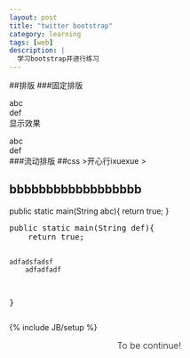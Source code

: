 ```yaml
---
layout: post
title: "twitter bootstrap"
category: learning
tags: [web]
description: |
  学习bootstrap并进行练习
---
```


##排版
###固定排版
    <div class="row show-grid">
      <div class="span4">abc</div>
      <div class="span8">def</div>
    </div>
显示效果
<div class="container">
<div class="row show-grid">
<div class="span4">abc</div>
<div class="span8">def</div>
</div>
</div>
###流动排版
##css
>开心行ixuexue
>
<h2>bbbbbbbbbbbbbbbbbb</h2>
    public static main(String abc){
        return true;
    }
<pre >
public static main(String def){
    return true;



    adfadsfadsf
        adfadfadf
}
</pre>
{% include JB/setup %}




<div class="alert alert-block alert-warn form-inline" style="text-align:center; vertical-align:middle; font-size: 16px; font-weight:300;">To be continue!</div>
